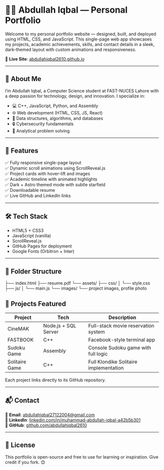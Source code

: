 # 👨‍💻 Abdullah Iqbal — Personal Portfolio

Welcome to my personal portfolio website — designed, built, and deployed using HTML, CSS, and JavaScript. This single-page web app showcases my projects, academic achievements, skills, and contact details in a sleek, dark-themed layout with custom animations and responsiveness.

🔗 **Live Site**: [abdullahiqbal2610.github.io](https://abdullahiqbal2610.github.io)

---

## 🚀 About Me

I’m Abdullah Iqbal, a Computer Science student at FAST-NUCES Lahore with a deep passion for technology, design, and innovation. I specialize in:

- 💻 C++, JavaScript, Python, and Assembly
- 🌐 Web development (HTML, CSS, JS, React)
- 🧠 Data structures, algorithms, and databases
- 🔒 Cybersecurity fundamentals
- 🎯 Analytical problem solving

---

## 📂 Features

✅ Fully responsive single-page layout  
✅ Dynamic scroll animations using ScrollReveal.js  
✅ Project cards with hover-lift and images  
✅ Academic timeline with animated highlights  
✅ Dark + Astro themed mode with subtle starfield  
✅ Downloadable resume  
✅ Live GitHub and LinkedIn links

---

## 🛠️ Tech Stack

- HTML5 + CSS3  
- JavaScript (vanilla)  
- ScrollReveal.js  
- GitHub Pages for deployment  
- Google Fonts (Orbitron + Inter)

---

## 📁 Folder Structure

├── index.html
├── resume.pdf
└── assets/
├── css/
│ └── style.css
├── js/
│ └── main.js
└── images/
└── project images, profile photo



## 🧠 Projects Featured

| Project       | Tech     | Description                              |
|---------------|----------|------------------------------------------|
| CineMAK       | Node.js + SQL Server | Full-stack movie reservation system |
| FASTBOOK      | C++      | Facebook-style terminal app              |
| Sudoku Game   | Assembly | Console Sudoku game with full logic     |
| Solitaire Game| C++      | Full Klondike Solitaire implementation  |

Each project links directly to its GitHub repository.

---

## 📬 Contact

📧 **Email**: [abdullahiqbal27122004@gmail.com](mailto:abdullahiqbal27122004@gmail.com)  
🔗 **LinkedIn**: [linkedin.com/in/muhammad-abdullah-iqbal-a42b5b301](https://www.linkedin.com/in/muhammad-abdullah-iqbal-a42b5b301)  
🐙 **GitHub**: [github.com/abdullahiqbal2610](https://github.com/abdullahiqbal2610)

---

## 📌 License

This portfolio is open-source and free to use for learning or inspiration. Give credit if you fork. 😊

